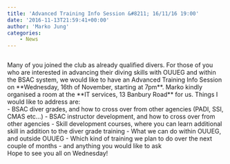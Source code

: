 ```yaml
---
title: 'Advanced Training Info Session &#8211; 16/11/16 19:00'
date: '2016-11-13T21:59:41+00:00'
author: 'Marko Jung'
categories:
    - News
---
```


![]()

<div>Many of you joined the club as already qualified divers. For those of you who are interested in advancing their diving skills with OUUEG and within the BSAC system, we would like to have an Advanced Training Info Session on **Wednesday, 16th of November, starting at 7pm**. Marko kindly organised a room at the **IT services, 13 Banbury Road** for us. Things I would like to address are:</div>- BSAC diver grades, and how to cross over from other agencies (PADI, SSI, CMAS etc…)
- BSAC instructor development, and how to cross over from other agencies
- Skill development courses, where you can learn additional skill in addition to the diver grade training
- What we can do within OUUEG, and outside OUUEG
- Which kind of training we plan to do over the next couple of months
- and anything you would like to ask

<div>Hope to see you all on Wednesday!</div>
